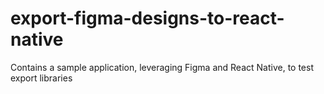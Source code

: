 # export-figma-designs-to-react-native
Contains a sample application, leveraging Figma and React Native, to test export libraries
